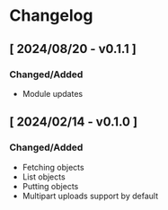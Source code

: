 # Changelog

##

## [ 2024/08/20 - v0.1.1 ]

### Changed/Added

* Module updates

## [ 2024/02/14 - v0.1.0 ]

### Changed/Added

* Fetching objects
* List objects
* Putting objects
* Multipart uploads support by default

